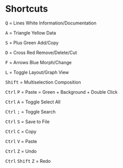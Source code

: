 # Shortcuts

<!-- Add Icon -->
<kbd>Q</kbd> = Lines White Information/Documentation

<!-- Add Icon -->
<kbd>A</kbd> = Triangle Yellow Data

<!-- Add Icon -->
<kbd>S</kbd> = Plus Green Add/Copy

<!-- Add Icon -->
<kbd>D</kbd> = Cross Red Remove/Delete/Cut

<!-- Add Icon -->
<kbd>F</kbd> = Arrows Blue Morph/Change

<!-- Add Icon -->
<kbd>L</kbd> = Toggle Layout/Graph View

<kbd>Shift</kbd> = Multiselection Composition

<kbd>Ctrl</kbd> <kbd>P</kbd> = Paste = Green + Background + Double Click

<kbd>Ctrl</kbd> <kbd>A</kbd> = Toggle Select All

<kbd>Ctrl</kbd> <kbd>;</kbd> = Toggle Search

<kbd>Ctrl</kbd> <kbd>S</kbd> = Save to File

<kbd>Ctrl</kbd> <kbd>C</kbd> = Copy

<kbd>Ctrl</kbd> <kbd>V</kbd> = Paste

<kbd>Ctrl</kbd> <kbd>Z</kbd> = Undo

<kbd>Ctrl</kbd> <kbd>Shift</kbd> <kbd>Z</kbd> = Redo
